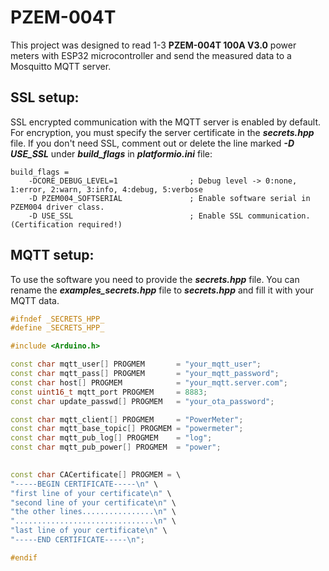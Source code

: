 # __PZEM-004T__
This project was designed to read 1-3 __PZEM-004T 100A V3.0__ power meters with ESP32 microcontroller and send the measured data to a Mosquitto MQTT server.

## __SSL setup:__
SSL encrypted communication with the MQTT server is enabled by default. For encryption, you must specify the server certificate in the ___secrets.hpp___ file. If you don't need SSL, comment out or delete the line marked ___-D USE_SSL___ under ___build_flags___ in ___platformio.ini___ file:
```
build_flags =     
    -DCORE_DEBUG_LEVEL=1                ; Debug level -> 0:none, 1:error, 2:warn, 3:info, 4:debug, 5:verbose
    -D PZEM004_SOFTSERIAL               ; Enable software serial in PZEM004 driver class.
    -D USE_SSL                          ; Enable SSL communication. (Certification required!)
```

## __MQTT setup:__

To use the software you need to provide the ___secrets.hpp___ file. You can rename the ___examples_secrets.hpp___ file to ___secrets.hpp___ and fill it with your MQTT data.

```cpp
#ifndef _SECRETS_HPP_
#define _SECRETS_HPP_

#include <Arduino.h>                                                    // Arduino header to use PROGMEM.

const char mqtt_user[] PROGMEM       = "your_mqtt_user";                // MQTT username.
const char mqtt_pass[] PROGMEM       = "your_mqtt_password";            // MQTT password.
const char host[] PROGMEM            = "your_mqtt.server.com";          // MQTT server hostname or IP address.
const uint16_t mqtt_port PROGMEM     = 8883;                            // MQTT server port number.
const char update_passwd[] PROGMEM   = "your_ota_password";             // Password for web based OTA. Username is the MQTT user.

const char mqtt_client[] PROGMEM     = "PowerMeter";                    // MQTT client name: "PowerMeter_macaddress".
const char mqtt_base_topic[] PROGMEM = "powermeter";                    // Base topic for MQTT messages: "powermeter/macaddress".
const char mqtt_pub_log[] PROGMEM    = "log";                           // Topic for logging: "powermeter/macaddress/log".
const char mqtt_pub_power[] PROGMEM  = "power";                         // Topic for power data: "powermeter/macaddress/power".

                                                                        // Certification for SSL communication.
const char CACertificate[] PROGMEM = \
"-----BEGIN CERTIFICATE-----\n" \
"first line of your certificate\n" \
"second line of your certificate\n" \
"the other lines................\n" \
"...............................\n" \
"last line of your certificate\n" \
"-----END CERTIFICATE-----\n";

#endif
```
